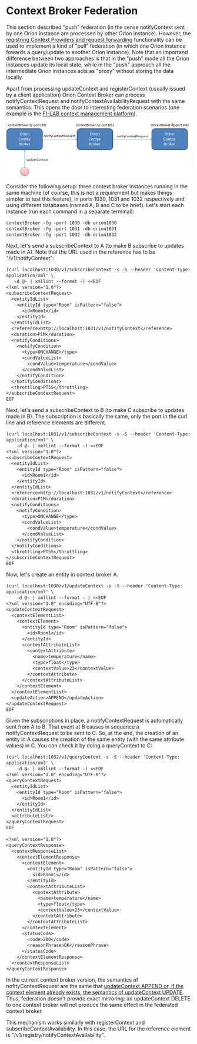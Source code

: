 # Context Broker Federation

This section described "push" federation (in the sense notifyContext
sent by one Orion instance are processed by other Orion instance).
However, the [registring Context Providers and request
forwarding]()
functionality can be used to implement a kind of "pull" federation (in
which one Orion instance fowards a query/update to another Orion
instance). Note that an importand difference between two approaches is
that in the "push" mode all the Orion instances update its local state,
while in the "push" approach all the intermediate Orion instances acts
as "proxy" without storing the data locally.

Apart from processing updateContext and registerContext (usually issued
by a client application) Orion Context Broker can process
notifyContextRequest and notifyContextAvailabilityRequest with the same
semantics. This opens the door to interesting federation scenarios (one
example is the [FI-LAB context management platform](# "wikilink")).

![](Federation.png "Federation.png")

Consider the following setup: three context broker instances running in
the same machine (of course, this is not a requirement but makes things
simpler to test this feature), in ports 1030, 1031 and 1032 respectively
and using different databases (named A, B and C to be brief). Let's
start each instance (run each command in a separate terminal):

    contextBroker -fg -port 1030 -db orion1030
    contextBroker -fg -port 1031 -db orion1031
    contextBroker -fg -port 1032 -db orion1032

Next, let's send a subscribeContext to A (to make B subscribe to updates
made in A). Note that the URL used in the reference has to be
"/v1/notifyContext":

    (curl localhost:1030/v1/subscribeContext -s -S --header 'Content-Type: application/xml' \ 
       -d @- | xmllint --format -) <<EOF
    <?xml version="1.0"?>
    <subscribeContextRequest>
      <entityIdList>
        <entityId type="Room" isPattern="false">
          <id>Room1</id>
        </entityId>
      </entityIdList>
      <reference>http://localhost:1031/v1/notifyContext</reference>
      <duration>P1M</duration>
      <notifyConditions>
        <notifyCondition>
          <type>ONCHANGE</type>
          <condValueList>
            <condValue>temperature</condValue>
          </condValueList>
        </notifyCondition>
      </notifyConditions>
      <throttling>PT5S</throttling>
    </subscribeContextRequest>
    EOF

Next, let's send a subscribeContext to B (to make C subscribe to updates
made in B). The subscription is basically the same, only the port in the
curl line and reference elements are different.

    (curl localhost:1031/v1/subscribeContext -s -S --header 'Content-Type: application/xml' \ 
        -d @- | xmllint --format -) <<EOF
    <?xml version="1.0"?>
    <subscribeContextRequest>
      <entityIdList>
        <entityId type="Room" isPattern="false">
          <id>Room1</id>
        </entityId>
      </entityIdList>
      <reference>http://localhost:1032/v1/notifyContext</reference>
      <duration>P1M</duration>
      <notifyConditions>
        <notifyCondition>
          <type>ONCHANGE</type>
          <condValueList>
            <condValue>temperature</condValue>
          </condValueList>
        </notifyCondition>
      </notifyConditions>
      <throttling>PT5S</throttling>
    </subscribeContextRequest>
    EOF

Now, let's create an entity in context broker A.

    (curl localhost:1030/v1/updateContext -s -S --header 'Content-Type: application/xml' \ 
        -d @- | xmllint --format - ) <<EOF
    <?xml version="1.0" encoding="UTF-8"?>
    <updateContextRequest>
      <contextElementList>
        <contextElement>
          <entityId type="Room" isPattern="false">
            <id>Room1</id>
          </entityId>
          <contextAttributeList>
            <contextAttribute>
              <name>temperature</name>
              <type>float</type>
              <contextValue>23</contextValue>
            </contextAttribute>
          </contextAttributeList>
        </contextElement>
      </contextElementList>
      <updateAction>APPEND</updateAction>
    </updateContextRequest>
    EOF

Given the subscriptions in place, a notifyContextRequest is
automatically sent from A to B. That event at B causes in sequence a
notifyContextRequest to be sent to C. So, at the end, the creation of an
entity in A causes the creation of the same entity (with the same
attribute values) in C. You can check it by doing a queryContext to C:

    (curl localhost:1032/v1/queryContext -s -S --header 'Content-Type: application/xml' \ 
        -d @- | xmllint --format -) <<EOF
    <?xml version="1.0" encoding="UTF-8"?>
    <queryContextRequest>
      <entityIdList>
        <entityId type="Room" isPattern="false">
          <id>Room1</id>
        </entityId>
      </entityIdList>
      <attributeList/>
    </queryContextRequest>
    EOF

    <?xml version="1.0"?>
    <queryContextResponse>
      <contextResponseList>
        <contextElementResponse>
          <contextElement>
            <entityId type="Room" isPattern="false">
              <id>Room1</id>
            </entityId>
            <contextAttributeList>
              <contextAttribute>
                <name>temperature</name>
                <type>float</type>
                <contextValue>23</contextValue>
              </contextAttribute>
            </contextAttributeList>
          </contextElement>
          <statusCode>
            <code>200</code>
            <reasonPhrase>OK</reasonPhrase>
          </statusCode>
        </contextElementResponse>
      </contextResponseList>
    </queryContextResponse>

In the current context broker version, the semantics of
nofityContextRequest are the same that [updateContext
APPEND  or, if the context element already
exists, the semantics of updateContext UPDATE](walkthrough_apiv1.md#update-context-elements).
Thus, federation doesn't provide exact mirroring: an updateContext DELETE to
one context broker will not produce the same effect in the federated context broker.

This mechanism works similarly with registerContext and
subscribeContextAvailability. In this case, the URL for the reference
element is "/v1/registry/notifyContextAvailability".
